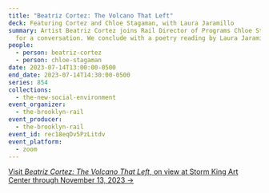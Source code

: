 ```yaml
---
title: "Beatriz Cortez: The Volcano That Left"
deck: Featuring Cortez and Chloe Stagaman, with Laura Jaramillo
summary: Artist Beatriz Cortez joins Rail Director of Programs Chloe Stagaman
  for a conversation. We conclude with a poetry reading by Laura Jaramillo.
people:
  - person: beatriz-cortez
  - person: chloe-stagaman
date: 2023-07-14T13:00:00-0500
end_date: 2023-07-14T14:30:00-0500
series: 854
collections:
  - the-new-social-environment
event_organizer:
  - the-brooklyn-rail
event_producer:
  - the-brooklyn-rail
event_id: rec18eqDv5PzLitdv
event_platform:
  - zoom
---
```

[V﻿isit *Beatriz Cortez: The Volcano That Left*, on view at Storm King Art Center through November 13, 2023 →](https://collections.stormking.org/Detail/occurrences/206)